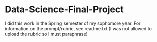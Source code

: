 # Data-Science-Final-Project
I did this work in the Spring semester of my sophomore year. For information on the prompt/rubric, see readme.txt (I was not allowed to upload the rubric so I must paraphrase)
